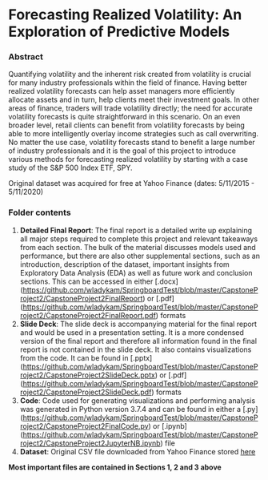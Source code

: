 # Forecasting Realized Volatility: An Exploration of Predictive Models
### Abstract
Quantifying volatility and the inherent risk created from volatility is crucial for many industry professionals within the field of finance. Having better realized 
volatility forecasts can help asset managers more efficiently allocate assets and in turn, help clients meet their investment goals. In other areas of finance, 
traders will trade volatility directly; the need for accurate volatility forecasts is quite straightforward in this scenario. On an even broader level, retail 
clients can benefit from volatility forecasts by being able to more intelligently overlay income strategies such as call overwriting. No matter the use case, volatility
forecasts stand to benefit a large number of industry professionals and it is the goal of this project to introduce various methods for forecasting realized volatility by
starting with a case study of the S&P 500 Index ETF, SPY. 

Original dataset was acquired for free at Yahoo Finance (dates: 5/11/2015 - 5/11/2020)

### Folder contents 
1) **Detailed Final Report**: The final report is a detailed write up explaining all major steps required to complete this project and relevant takeaways from each section.
The bulk of the material discusses models used and performance, but there are also other supplemental sections, such as an introduction, description of the dataset, important
insights from Exploratory Data Analysis (EDA) as well as future work and conclusion sections. This can be accessed in either [.docx]
(https://github.com/wladykam/SpringboardTest/blob/master/CapstoneProject2/CapstoneProject2FinalReport) or [.pdf]
(https://github.com/wladykam/SpringboardTest/blob/master/CapstoneProject2/CapstoneProject2FinalReport.pdf) formats 
2) **Slide Deck**: The slide deck is accompanying material for the final report and would be used in a presentation setting. It is a more condensed version of the final report 
and therefore all information found in the final report is not contained in the slide deck. It also contains visualizations from the code. It can be found in [.pptx]
(https://github.com/wladykam/SpringboardTest/blob/master/CapstoneProject2/CapstoneProject2SlideDeck.pptx) or [.pdf]
(https://github.com/wladykam/SpringboardTest/blob/master/CapstoneProject2/CapstoneProject2SlideDeck.pdf) formats
3) **Code**: Code used for generating visualizations and performing analysis was generated in Python version 3.7.4 and can be found in either a [.py]
(https://github.com/wladykam/SpringboardTest/blob/master/CapstoneProject2/CapstoneProject2FinalCode.py) or [.ipynb]
(https://github.com/wladykam/SpringboardTest/blob/master/CapstoneProject2/CapstoneProject2JupyterNB.ipynb) file 
4) **Dataset**: Original CSV file downloaded from Yahoo Finance stored [here](https://github.com/wladykam/SpringboardTest/blob/master/CapstoneProject2/SPYMay2015-May2020.csv)  

**Most important files are contained in Sections 1, 2 and 3 above**

